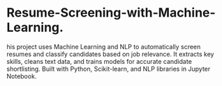 # Resume-Screening-with-Machine-Learning.
his project uses Machine Learning and NLP to automatically screen resumes and classify candidates based on job relevance. It extracts key skills, cleans text data, and trains models for accurate candidate shortlisting. Built with Python, Scikit-learn, and NLP libraries in Jupyter Notebook.
